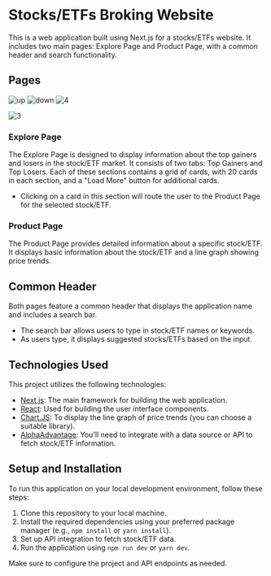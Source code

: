 # Stocks/ETFs Broking Website

This is a web application built using Next.js for a stocks/ETFs website. It includes two main pages: Explore Page and Product Page, with a common header and search functionality.

## Pages
![up](https://github.com/incruder1/GrowwStocks__/assets/56020041/49631d6a-3833-4512-84d0-2f038a823f79)
![down](https://github.com/incruder1/GrowwStocks__/assets/56020041/a206248e-dd15-4f9e-bea7-185a087dba53)
![4](https://github.com/incruder1/GrowwStocks__/assets/56020041/a6b30d76-b786-445a-8eb8-88a70af0f5dd)

![3](https://github.com/incruder1/GrowwStocks__/assets/56020041/8bede1de-fb25-471f-beaf-a8a25516e355)

### Explore Page

The Explore Page is designed to display information about the top gainers and losers in the stock/ETF market. It consists of two tabs: Top Gainers and Top Losers. Each of these sections contains a grid of cards, with 20 cards in each section, and a "Load More" button for additional cards.

- Clicking on a card in this section will route the user to the Product Page for the selected stock/ETF.

### Product Page

The Product Page provides detailed information about a specific stock/ETF. It displays basic information about the stock/ETF and a line graph showing price trends.

## Common Header

Both pages feature a common header that displays the application name and includes a search bar.

- The search bar allows users to type in stock/ETF names or keywords.
- As users type, it displays suggested stocks/ETFs based on the input.

## Technologies Used

This project utilizes the following technologies:

- [Next.js](https://nextjs.org/): The main framework for building the web application.
- [React](https://reactjs.org/): Used for building the user interface components.
- [Chart.JS](https://www.chartjs.org/): To display the line graph of price trends (you can choose a suitable library).
- [AlphaAdvantage](https://www.alphavantage.co): You'll need to integrate with a data source or API to fetch stock/ETF information.

## Setup and Installation

To run this application on your local development environment, follow these steps:

1. Clone this repository to your local machine.
2. Install the required dependencies using your preferred package manager (e.g., `npm install` or `yarn install`).
3. Set up API integration to fetch stock/ETF data.
4. Run the application using `npm run dev` or `yarn dev`.

Make sure to configure the project and API endpoints as needed.  
